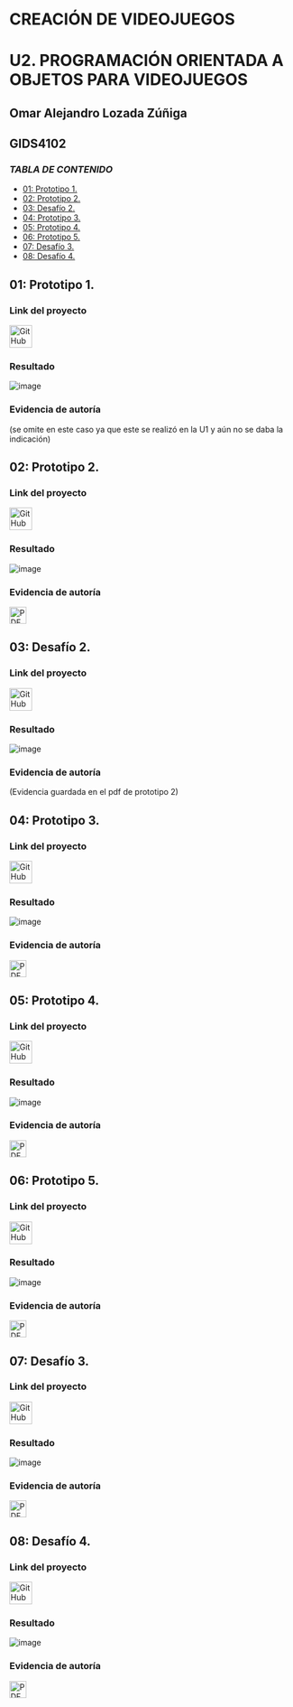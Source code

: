 # CREACIÓN DE VIDEOJUEGOS 

# U2. PROGRAMACIÓN ORIENTADA A OBJETOS PARA VIDEOJUEGOS
## Omar Alejandro Lozada Zúñiga
## GIDS4102

### *TABLA DE CONTENIDO*
- [01: Prototipo 1.](#01-Prototipo-1)
- [02: Prototipo 2.](#02-Prototipo-2)
- [03: Desafío 2.](#03-Desafio-2)
- [04: Prototipo 3.](#04-Prototipo-3)
- [05: Prototipo 4.](#05-Prototipo-4)
- [06: Prototipo 5.](#06-Prototipo-5)
- [07: Desafío 3.](#07-Desafio-3)
- [08: Desafío 4.](#08-Desafio-4)

## 01: Prototipo 1.
### Link del proyecto
<a href="https://github.com/creacionvideojuego/desafios/blob/main/prototipo_1.unitypackage">
    <img src="https://cdn-icons-png.flaticon.com/128/733/733553.png" alt="GitHub" width="40"/>
</a>

### Resultado
![image](https://github.com/user-attachments/assets/1e00c526-5896-4efc-9b24-2e538cbef1aa)



### Evidencia de autoría
(se omite en este caso ya que este se realizó en la U1 y aún no se daba la indicación)

## 02: Prototipo 2.
### Link del proyecto
<a href="https://github.com/creacionvideojuego/desafios/blob/main/prototipo_2.unitypackage">
    <img src="https://cdn-icons-png.flaticon.com/128/733/733553.png" alt="GitHub" width="40"/>
</a>

### Resultado
![image](https://github.com/user-attachments/assets/f06c2957-357f-4ef1-a0cf-acc871a64603)


### Evidencia de autoría
<a href="https://github.com/user-attachments/files/17891733/Prototipo_2.pdf">
    <img src="https://upload.wikimedia.org/wikipedia/commons/8/87/PDF_file_icon.svg" alt="PDF" width="30"/>
</a>

## 03: Desafío 2.
### Link del proyecto
<a href="https://github.com/creacionvideojuego/desafios/blob/main/prototipo_3.unitypackage">
    <img src="https://cdn-icons-png.flaticon.com/128/733/733553.png" alt="GitHub" width="40"/>
</a>

### Resultado
![image](https://github.com/user-attachments/assets/6a43f4e3-f3ad-4f9c-9b34-739c9fbc95ce)

### Evidencia de autoría
(Evidencia guardada en el pdf de prototipo 2)

## 04: Prototipo 3.
### Link del proyecto
<a href="https://github.com/creacionvideojuego/desafios/blob/main/prototipo_3.unitypackage">
    <img src="https://cdn-icons-png.flaticon.com/128/733/733553.png" alt="GitHub" width="40"/>
</a>

### Resultado
![image](https://github.com/user-attachments/assets/3e120dbe-3348-466e-ad80-b8a83ee988da)




### Evidencia de autoría
<a href="https://github.com/user-attachments/files/17891748/Prototipo_3.pdf">
    <img src="https://upload.wikimedia.org/wikipedia/commons/8/87/PDF_file_icon.svg" alt="PDF" width="30"/>
</a>

## 05: Prototipo 4.
### Link del proyecto
<a href="https://github.com/creacionvideojuego/desafios/blob/main/prototipo_4.unitypackage">
    <img src="https://cdn-icons-png.flaticon.com/128/733/733553.png" alt="GitHub" width="40"/>
</a>

### Resultado
![image](https://github.com/user-attachments/assets/ebdfbb92-3dfb-4ed0-8c47-dc8246110b56)




### Evidencia de autoría
<a href="https://github.com/user-attachments/files/17936527/Prototipo_4.pdf">
    <img src="https://upload.wikimedia.org/wikipedia/commons/8/87/PDF_file_icon.svg" alt="PDF" width="30"/>
</a>

## 06: Prototipo 5.
### Link del proyecto
<a href="https://github.com/creacionvideojuego/desafios/blob/main/prototipo_5.unitypackage">
    <img src="https://cdn-icons-png.flaticon.com/128/733/733553.png" alt="GitHub" width="40"/>
</a>

### Resultado
![image](https://github.com/user-attachments/assets/45d3565c-a334-4a50-a9bc-5fd17595ea20)



### Evidencia de autoría
<a href="https://github.com/user-attachments/files/17936562/prototipo_5.pdf">
    <img src="https://upload.wikimedia.org/wikipedia/commons/8/87/PDF_file_icon.svg" alt="PDF" width="30"/>
</a>

## 07: Desafío 3.
### Link del proyecto
<a href="https://github.com/creacionvideojuego/desafios/blob/main/desafio_3.unitypackage">
    <img src="https://cdn-icons-png.flaticon.com/128/733/733553.png" alt="GitHub" width="40"/>
</a>

### Resultado
![image](https://github.com/user-attachments/assets/f27d3b73-3667-4664-b6b0-d6628bdd5c31)

### Evidencia de autoría
<a href="https://github.com/user-attachments/files/17896901/desafio_3.pdf">
    <img src="https://upload.wikimedia.org/wikipedia/commons/8/87/PDF_file_icon.svg" alt="PDF" width="30"/>
</a>


## 08: Desafío 4.
### Link del proyecto
<a href="https://github.com/creacionvideojuego/desafios/blob/main/desafio_4.unitypackage">
    <img src="https://cdn-icons-png.flaticon.com/128/733/733553.png" alt="GitHub" width="40"/>
</a>

### Resultado
![image](https://github.com/user-attachments/assets/d164e2ea-4acd-4462-b2e8-81a58251268f)


### Evidencia de autoría
<a href="https://github.com/user-attachments/files/17896922/desafio_4.pdf">
    <img src="https://upload.wikimedia.org/wikipedia/commons/8/87/PDF_file_icon.svg" alt="PDF" width="30"/>
</a>
